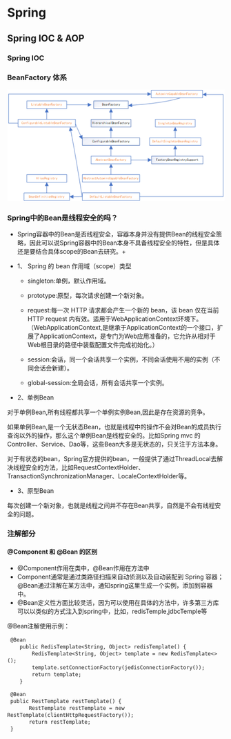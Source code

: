 # Spring

## Spring IOC & AOP 


### Spring IOC 

### BeanFactory 体系
![BeanFactory 体系](https://github.com/Teahel/JavaLine/blob/main/image/beanfactory.png)


### Spring中的Bean是线程安全的吗？

* Spring容器中的Bean是否线程安全，容器本身并没有提供Bean的线程安全策略，因此可以说Spring容器中的Bean本身不具备线程安全的特性，但是具体还是要结合具体scope的Bean去研究。+

* 1、 Spring 的 bean 作用域（scope）类型

   * singleton:单例，默认作用域。

   * prototype:原型，每次请求创建一个新对象。

   * request:每一次 HTTP 请求都会产生一个新的 bean，该 bean 仅在当前 HTTP request 内有效。适用于WebApplicationContext环境下。
  （WebApplicationContext,是继承于ApplicationContext的一个接口，扩展了ApplicationContext，是专门为Web应用准备的，它允许从相对于Web根目录的路径中装载配置文件完成初始化。）

   * session:会话，同一个会话共享一个实例，不同会话使用不用的实例（不同会话会新建）。

   * global-session:全局会话，所有会话共享一个实例。

*  2、单例Bean

对于单例Bean,所有线程都共享一个单例实例Bean,因此是存在资源的竞争。

如果单例Bean,是一个无状态Bean，也就是线程中的操作不会对Bean的成员执行查询以外的操作，那么这个单例Bean是线程安全的。比如Spring mvc 的 Controller、Service、Dao等，这些Bean大多是无状态的，只关注于方法本身。

对于有状态的bean，Spring官方提供的bean，一般提供了通过ThreadLocal去解决线程安全的方法，比如RequestContextHolder、TransactionSynchronizationManager、LocaleContextHolder等。

* 3、原型Bean

每次创建一个新对象，也就是线程之间并不存在Bean共享，自然是不会有线程安全的问题。

### 注解部分

#### @Component 和 @Bean 的区别

 * @Component作用在类中，@Bean作用在方法中
 * Component通常是通过类路径扫描来自动侦测以及自动装配到 Spring 容器；@Bean通过注解在某方法中，通知spring这里生成一个实例，添加到容器中。
 * @Bean定义性方面比较灵活，因为可以使用在具体的方法中，许多第三方库可以以类似的方式注入到spring中，比如，redisTemple,jdbcTemple等
 
 @Bean注解使用示例：
```
 @Bean
    public RedisTemplate<String, Object> redisTemplate() {
        RedisTemplate<String, Object> template = new RedisTemplate<>();
        template.setConnectionFactory(jedisConnectionFactory());
        return template;
    }

```
```
 @Bean
 public RestTemplate restTemplate() {
       RestTemplate restTemplate = new RestTemplate(clientHttpRequestFactory());
       return restTemplate;
 }
```
